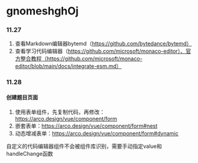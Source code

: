 # gnomeshghOj

### 11.27

1. 查看Markdown编辑器bytemd（https://github.com/bytedance/bytemd）
2. 查看学习代码编辑器（https://github.com/microsoft/monaco-editor）、官方整合教程（https://github.com/microsoft/monaco-editor/blob/main/docs/integrate-esm.md）

### 11.28

####     创建题目页面

1. 使用表单组件，先复制代码，再修改：https://arco.design/vue/component/form
2. 嵌套表单：https://arco.design/vue/component/form#nest
3. 动态增减表单：https://arco.design/vue/component/form#dynamic

自定义的代码编辑器组件不会被组件库识别，需要手动指定value和handleChange函数
